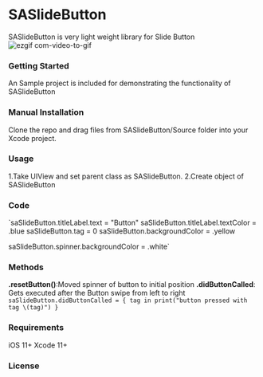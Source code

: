 # SASlideButton
SASlideButton is very light weight library for Slide Button
![ezgif com-video-to-gif](https://user-images.githubusercontent.com/26703994/85229181-10083c00-b406-11ea-9a7b-2b66f7e69bb2.gif)

### **Getting Started**

An Sample project is included for demonstrating the functionality of SASlideButton

### **Manual Installation**
Clone the repo and drag files from SASlideButton/Source folder into your Xcode project.

### **Usage**
1.Take UIView and set parent class as SASlideButton.
2.Create object of SASlideButton

### **Code**
`saSlideButton.titleLabel.text = "Button"
saSlideButton.titleLabel.textColor = .blue
saSlideButton.tag = 0
saSlideButton.backgroundColor = .yellow

saSlideButton.spinner.backgroundColor = .white`

### **Methods**
**.resetButton()**:Moved spinner of button to initial position
**.didButtonCalled**: Gets executed after the Button swipe from left to right
 `saSlideButton.didButtonCalled = { tag in
            print("button pressed with tag \(tag)")
             }`
### **Requirements**
iOS 11+
Xcode 11+

### **License**
